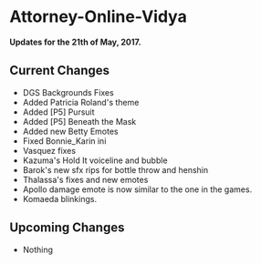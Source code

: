 # Attorney-Online-Vidya
__Updates for the 21th of May, 2017.__

## Current Changes
* DGS Backgrounds Fixes
* Added Patricia Roland's theme
* Added [P5] Pursuit  
* Added [P5] Beneath the Mask
* Added new Betty Emotes
* Fixed Bonnie_Karin ini 
* Vasquez fixes  
* Kazuma's Hold It voiceline and bubble  
* Barok's new sfx rips for bottle throw and henshin
* Thalassa's fixes and new emotes
* Apollo damage emote is now similar to the one in the games.  
* Komaeda blinkings.

## Upcoming Changes
* Nothing
